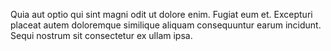Quia aut optio qui sint magni odit ut dolore enim. Fugiat eum et. Excepturi placeat autem doloremque similique aliquam consequuntur earum incidunt. Sequi nostrum sit consectetur ex ullam ipsa.